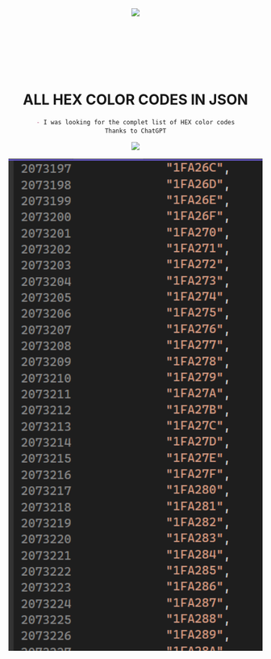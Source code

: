 <div dir="auto" align="center">
<animated-image data-catalyst="" style="vertical-align: middle;"><a target="_blank" rel="noopener noreferrer nofollow" href="https://www.youtube.com/channel/UCC2rXdTt75WLHugcUPqgQzA" data-target="animated-image.originalLink"><img src="https://raw.githubusercontent.com/TheKingOfCampers/All-Games-List/main/TheKing-Fire22.gif" style="max-width: 100%; display: inline-block;" data-target="animated-image.originalImage" height="125" align="middle"></a>

<h1 align="center">ALL HEX COLOR CODES IN JSON</h1>

```md
- I was looking for the complet list of HEX color codes
Thanks to ChatGPT
```
<p align="center">
  <a href="https://www.mediafire.com/file/qvaqc75tu516vep/ColorHEX.zip/file"</a>
  <img src="https://cdn.discordapp.com/attachments/1042197137598976111/1092091889970319511/Download-Button.png" width="200">
</p>


<p align="center">
  <img src="https://raw.githubusercontent.com/TheKingOfCampers/ALL-HEX-COLOR-CODES-IN-JSON/main/ColorList.png" width="750" title="hover text">
</p>
